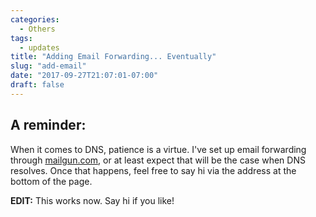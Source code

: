 ```yaml
---
categories:
  - Others
tags:
  - updates
title: "Adding Email Forwarding... Eventually"
slug: "add-email"
date: "2017-09-27T21:07:01-07:00"
draft: false
---
```


## A reminder:

When it comes to DNS, patience is a virtue. I've set up email forwarding through [mailgun.com](https://mailgun.com/), or at least expect that will be the case when DNS resolves. Once that happens, feel free to say hi via the address at the bottom of the page.

**EDIT:** This works now. Say hi if you like!